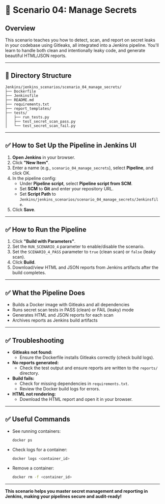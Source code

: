 # 🔐 Scenario 04: Manage Secrets

## Overview

This scenario teaches you how to detect, scan, and report on secret leaks in your codebase using Gitleaks, all integrated into a Jenkins pipeline. You'll learn to handle both clean and intentionally leaky code, and generate beautiful HTML/JSON reports.

---

## 📁 Directory Structure

```
Jenkins/jenkins_scenarios/scenario_04_manage_secrets/
├── Dockerfile
├── Jenkinsfile
├── README.md
├── requirements.txt
├── report_templates/
├── tests/
│   ├── run_tests.py
│   ├── test_secret_scan_pass.py
│   └── test_secret_scan_fail.py
```

---

## ✅ How to Set Up the Pipeline in Jenkins UI

1. **Open Jenkins** in your browser.
2. Click **"New Item"**.
3. Enter a name (e.g., `scenario_04_manage_secrets`), select **Pipeline**, and click OK.
4. In the pipeline config:
   - Under **Pipeline script**, select **Pipeline script from SCM**.
   - Set **SCM** to **Git** and enter your repository URL.
   - Set **Script Path** to `Jenkins/jenkins_scenarios/scenario_04_manage_secrets/Jenkinsfile`.
5. Click **Save**.

---

## ✅ How to Run the Pipeline

1. Click **"Build with Parameters"**.
2. Set the `RUN_SCENARIO_4` parameter to enable/disable the scenario.
3. Set the `SCENARIO_4_PASS` parameter to `true` (clean scan) or `false` (leaky scan).
4. Click **Build**.
5. Download/view HTML and JSON reports from Jenkins artifacts after the build completes.

---

## ✅ What the Pipeline Does

- Builds a Docker image with Gitleaks and all dependencies
- Runs secret scan tests in PASS (clean) or FAIL (leaky) mode
- Generates HTML and JSON reports for each scan
- Archives reports as Jenkins build artifacts

---

## ✅ Troubleshooting

- **Gitleaks not found:**
  - Ensure the Dockerfile installs Gitleaks correctly (check build logs).
- **No reports generated:**
  - Check the test output and ensure reports are written to the `reports/` directory.
- **Build fails:**
  - Check for missing dependencies in `requirements.txt`.
  - Review the Docker build logs for errors.
- **HTML not rendering:**
  - Download the HTML report and open it in your browser.

---

## ✅ Useful Commands

- See running containers:
  ```bash
  docker ps
  ```
- Check logs for a container:
  ```bash
  docker logs <container_id>
  ```
- Remove a container:
  ```bash
  docker rm -f <container_id>
  ```

---

**This scenario helps you master secret management and reporting in Jenkins, making your pipelines secure and audit-ready!** 